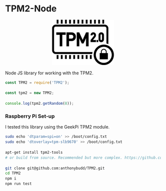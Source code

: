 # TPM2-Node

<p  align="center">
    <img src="https://github.com/anthonybudd/TPM2/raw/main/docs/images/tpm-icon.png" width="200" alt="tpm icon">
</p>

Node JS library for working with the TPM2.


```js
const TPM2 = require('TPM2');

const tpm2 = new TPM2;

console.log(tpm2.getRandom(8));
```


### Raspberry Pi Set-up
I tested this library using the GeekPi TPM2 module.

```sh
sudo echo 'dtparam=spi=on' >> /boot/config.txt
sudo echo 'dtoverlay=tpm-slb9670' >> /boot/config.txt

apt-get install tpm2-tools
# or build from source. Recommended but more complex. https://github.com/tpm2-software

git clone git@github.com:anthonybudd/TPM2.git
cd TPM2
npm i
npm run test
```